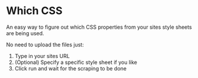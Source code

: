<h1>Which CSS</h1>
<p>An easy way to figure out which CSS properties from your sites style sheets are being used.</p>
<p>No need to upload the files just:</p>
<ol>
    <li>Type in your sites URL</li>
    <li>(Optional) Specify a specific style sheet if you like</li>
    <li>Click run and wait for the scraping to be done</li>
</ol>
